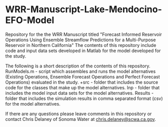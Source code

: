 # WRR-Manuscript-Lake-Mendocino-EFO-Model
Repository for the the WRR Manuscript titled "Forecast Informed Reservoir Operations Using Ensemble Streamflow Predictions for a Multi-Purpose Reservoir in Northern California"
The contents of this repository include code and input data sets developed in Matlab for the model developed for the study.

The following is a short description of the contents of this repository.
RunModels.m - script which assembles and runs the model alternatives (Existing Operations, Ensemble Forecast Operations and Perfect Forecast Operations) evaluated in the study.
+src - folder that includes the source code for the classes that make up the model alternatives.
Inp - folder that includes the model input data sets for the model alternatives.
Results - folder that includes the simulation results in comma separated format (csv) for the model alternatives.

If there are any questions please leave comments in this repository or contact Chris Delaney of Sonoma Water at chris.delaney@scwa.ca.gov.
